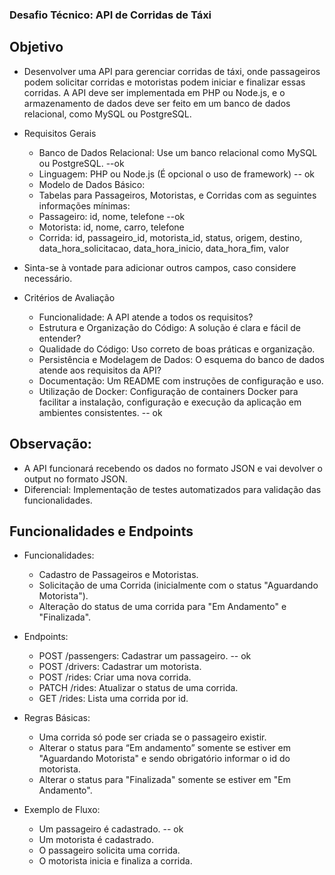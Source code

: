 ### Desafio Técnico: API de Corridas de Táxi

## Objetivo

 - Desenvolver uma API para gerenciar corridas de táxi, onde passageiros podem solicitar corridas e motoristas podem iniciar e finalizar essas corridas. A API deve ser implementada em PHP ou Node.js, e o armazenamento de dados deve ser feito em um banco de dados relacional, como MySQL ou PostgreSQL.

 - Requisitos Gerais
    - Banco de Dados Relacional: Use um banco relacional como MySQL ou PostgreSQL. --ok
    - Linguagem: PHP ou Node.js (É opcional o uso de framework) -- ok
    - Modelo de Dados Básico:
    - Tabelas para Passageiros, Motoristas, e Corridas com as seguintes informações mínimas:
    - Passageiro: id, nome, telefone --ok
    - Motorista: id, nome, carro, telefone
    - Corrida: id, passageiro_id, motorista_id, status, origem, destino, data_hora_solicitacao, data_hora_inicio, data_hora_fim, valor
 - Sinta-se à vontade para adicionar outros campos, caso considere necessário.

 - Critérios de Avaliação
    - Funcionalidade: A API atende a todos os requisitos?
    - Estrutura e Organização do Código: A solução é clara e fácil de entender?
    - Qualidade do Código: Uso correto de boas práticas e organização.
    - Persistência e Modelagem de Dados: O esquema do banco de dados atende aos requisitos da API?
    - Documentação: Um README com instruções de configuração e uso.
    - Utilização de Docker: Configuração de containers Docker para facilitar a instalação, configuração e execução da aplicação em ambientes consistentes. -- ok


## Observação:
 - A API funcionará recebendo os dados no formato JSON e vai devolver o output no formato JSON.
 - Diferencial: Implementação de testes automatizados para validação das funcionalidades.



## Funcionalidades e Endpoints
 - Funcionalidades:
    - Cadastro de Passageiros e Motoristas.
    - Solicitação de uma Corrida (inicialmente com o status "Aguardando Motorista").
    - Alteração do status de uma corrida para "Em Andamento" e "Finalizada".

 - Endpoints:
    - POST /passengers: Cadastrar um passageiro. -- ok
    - POST /drivers: Cadastrar um motorista.
    - POST /rides: Criar uma nova corrida.
    - PATCH /rides: Atualizar o status de uma corrida.
    - GET /rides: Lista uma corrida por id.

 - Regras Básicas:
    - Uma corrida só pode ser criada se o passageiro existir.
    - Alterar o status para “Em andamento” somente se estiver em  "Aguardando Motorista" e sendo obrigatório informar o id do motorista.
    - Alterar o status para "Finalizada" somente se estiver em "Em Andamento".

- Exemplo de Fluxo:
    - Um passageiro é cadastrado. -- ok 
    - Um motorista é cadastrado.
    - O passageiro solicita uma corrida.
    - O motorista inicia e finaliza a corrida.
